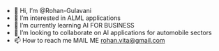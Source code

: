 - 👋 Hi, I’m @Rohan-Gulavani
- 👀 I’m interested in ALML applications 
- 🌱 I’m currently learning AI FOR BUSINESS
- 💞️ I’m looking to collaborate on AI applications for automobile sectors
- 📫 How to reach me MAIL ME rohan.vita@gmail.com

<!---
Rohan-Gulavani/Rohan-Gulavani is a ✨ special ✨ repository because its `README.md` (this file) appears on your GitHub profile.
You can click the Preview link to take a look at your changes.
--->
